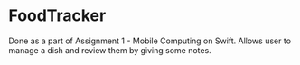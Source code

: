 # FoodTracker
Done as a part of Assignment 1 - Mobile Computing on Swift. Allows user to manage a dish and review them by giving some notes. 
